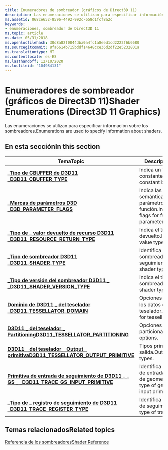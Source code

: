 ```yaml
---
title: Enumeradores de sombreador (gráficos de Direct3D 11)
description: Las enumeraciones se utilizan para especificar información sobre los sombreadores.
ms.assetid: 068ce652-8596-4492-992c-658d1fcf8a2c
keywords:
- enumeraciones, sombreador de Direct3D 11
ms.topic: article
ms.date: 05/31/2018
ms.openlocfilehash: 30d8a82f0844dba0a4fc1a8eed1cd2222f6b6680
ms.sourcegitcommit: 8fa6614b715bddf14648cce36d2df22e5232801a
ms.translationtype: MT
ms.contentlocale: es-ES
ms.lasthandoff: 12/10/2020
ms.locfileid: "104984131"
---
```

# <a name="shader-enumerations-direct3d-11-graphics"></a><span data-ttu-id="77f6a-104">Enumeradores de sombreador (gráficos de Direct3D 11)</span><span class="sxs-lookup"><span data-stu-id="77f6a-104">Shader Enumerations (Direct3D 11 Graphics)</span></span>

<span data-ttu-id="77f6a-105">Las enumeraciones se utilizan para especificar información sobre los sombreadores.</span><span class="sxs-lookup"><span data-stu-id="77f6a-105">Enumerations are used to specify information about shaders.</span></span>


## <a name="in-this-section"></a><span data-ttu-id="77f6a-106">En esta sección</span><span class="sxs-lookup"><span data-stu-id="77f6a-106">In this section</span></span>



| <span data-ttu-id="77f6a-107">Tema</span><span class="sxs-lookup"><span data-stu-id="77f6a-107">Topic</span></span>                                                                                          | <span data-ttu-id="77f6a-108">Descripción</span><span class="sxs-lookup"><span data-stu-id="77f6a-108">Description</span></span>                                                        |
|------------------------------------------------------------------------------------------------|--------------------------------------------------------------------|
| <span data-ttu-id="77f6a-109">[**\_Tipo de CBUFFER de D3D11 \_**](/previous-versions/windows/desktop/legacy/ff476097(v=vs.85))</span><span class="sxs-lookup"><span data-stu-id="77f6a-109">[**D3D11\_CBUFFER\_TYPE**](/previous-versions/windows/desktop/legacy/ff476097(v=vs.85))</span></span><br/>                                  | <span data-ttu-id="77f6a-110">Indica un tipo de búfer de constantes.</span><span class="sxs-lookup"><span data-stu-id="77f6a-110">Indicates a constant buffer's type.</span></span><br/>                     |
| [<span data-ttu-id="77f6a-111">**\_Marcas de parámetros D3D \_**</span><span class="sxs-lookup"><span data-stu-id="77f6a-111">**D3D\_PARAMETER\_FLAGS**</span></span>](/windows/desktop/api/d3dcommon/ne-d3dcommon-d3d_parameter_flags)<br/>                                | <span data-ttu-id="77f6a-112">Indica las marcas semánticas para los parámetros de función.</span><span class="sxs-lookup"><span data-stu-id="77f6a-112">Indicates semantic flags for function parameters.</span></span><br/>       |
| [<span data-ttu-id="77f6a-113">**\_Tipo de \_ valor devuelto de recurso D3D11 \_**</span><span class="sxs-lookup"><span data-stu-id="77f6a-113">**D3D11\_RESOURCE\_RETURN\_TYPE**</span></span>](/windows/win32/api/d3dcommon/ne-d3dcommon-d3d_resource_return_type)<br/>                 | <span data-ttu-id="77f6a-114">Indica el tipo de valor devuelto.</span><span class="sxs-lookup"><span data-stu-id="77f6a-114">Indicates return value type.</span></span><br/>                            |
| [<span data-ttu-id="77f6a-115">**\_Tipo de sombreador D3D11 \_**</span><span class="sxs-lookup"><span data-stu-id="77f6a-115">**D3D11\_SHADER\_TYPE**</span></span>](/windows/desktop/api/D3D11ShaderTracing/ne-d3d11shadertracing-d3d11_shader_type)<br/>                                    | <span data-ttu-id="77f6a-116">Identifica un tipo de sombreador para el seguimiento.</span><span class="sxs-lookup"><span data-stu-id="77f6a-116">Identifies a shader type for tracing.</span></span><br/>                   |
| [<span data-ttu-id="77f6a-117">**\_Tipo de versión del sombreador D3D11 \_ \_**</span><span class="sxs-lookup"><span data-stu-id="77f6a-117">**D3D11\_SHADER\_VERSION\_TYPE**</span></span>](/windows/desktop/api/d3d11shader/ne-d3d11shader-d3d11_shader_version_type)<br/>                   | <span data-ttu-id="77f6a-118">Indica el tipo de sombreador.</span><span class="sxs-lookup"><span data-stu-id="77f6a-118">Indicates shader type.</span></span><br/>                                  |
| [<span data-ttu-id="77f6a-119">**Dominio de D3D11 \_ del teselador \_**</span><span class="sxs-lookup"><span data-stu-id="77f6a-119">**D3D11\_TESSELLATOR\_DOMAIN**</span></span>](/windows/win32/api/d3dcommon/ne-d3dcommon-d3d_tessellator_domain)<br/>                      | <span data-ttu-id="77f6a-120">Opciones de dominio para los datos de del teselador.</span><span class="sxs-lookup"><span data-stu-id="77f6a-120">Domain options for tessellator data.</span></span><br/>                    |
| [<span data-ttu-id="77f6a-121">**D3D11 \_ del teselador \_ Partitioning**</span><span class="sxs-lookup"><span data-stu-id="77f6a-121">**D3D11\_TESSELLATOR\_PARTITIONING**</span></span>](/windows/win32/api/d3dcommon/ne-d3dcommon-d3d_tessellator_partitioning)<br/>          | <span data-ttu-id="77f6a-122">Opciones de particionamiento.</span><span class="sxs-lookup"><span data-stu-id="77f6a-122">Partitioning options.</span></span><br/>                                   |
| [<span data-ttu-id="77f6a-123">**D3D11 \_ del teselador \_ Output \_ primitiva**</span><span class="sxs-lookup"><span data-stu-id="77f6a-123">**D3D11\_TESSELLATOR\_OUTPUT\_PRIMITIVE**</span></span>](/windows/win32/api/d3dcommon/ne-d3dcommon-d3d_tessellator_output_primitive)<br/> | <span data-ttu-id="77f6a-124">Tipos primitivos de salida.</span><span class="sxs-lookup"><span data-stu-id="77f6a-124">Output primitive types.</span></span><br/>                                 |
| [<span data-ttu-id="77f6a-125">**Primitiva de entrada de seguimiento de D3D11 \_ \_ GS \_ \_**</span><span class="sxs-lookup"><span data-stu-id="77f6a-125">**D3D11\_TRACE\_GS\_INPUT\_PRIMITIVE**</span></span>](/windows/desktop/api/D3D11ShaderTracing/ne-d3d11shadertracing-d3d11_trace_gs_input_primitive)<br/>        | <span data-ttu-id="77f6a-126">Identifica el tipo de primitiva de entrada del sombreador de geometría.</span><span class="sxs-lookup"><span data-stu-id="77f6a-126">Identifies the type of geometry shader input primitive.</span></span><br/> |
| [<span data-ttu-id="77f6a-127">**\_Tipo de \_ registro de seguimiento de D3D11 \_**</span><span class="sxs-lookup"><span data-stu-id="77f6a-127">**D3D11\_TRACE\_REGISTER\_TYPE**</span></span>](/windows/desktop/api/D3D11ShaderTracing/ne-d3d11shadertracing-d3d11_trace_register_type)<br/>                   | <span data-ttu-id="77f6a-128">Identifica un tipo de registro de seguimiento.</span><span class="sxs-lookup"><span data-stu-id="77f6a-128">Identifies a type of trace register.</span></span><br/>                    |



 

## <a name="related-topics"></a><span data-ttu-id="77f6a-129">Temas relacionados</span><span class="sxs-lookup"><span data-stu-id="77f6a-129">Related topics</span></span>

<dl> <dt>

[<span data-ttu-id="77f6a-130">Referencia de los sombreadores</span><span class="sxs-lookup"><span data-stu-id="77f6a-130">Shader Reference</span></span>](d3d11-graphics-reference-d3d11-shader.md)
</dt> </dl>

 

